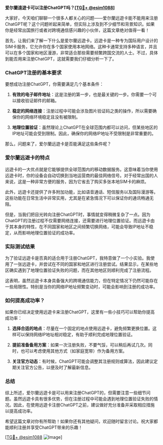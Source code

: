 **爱尔蘭遠遊卡可以注册ChatGPT吗？[[TG💪+ @esim1088](https://t.me/s/esim1088)]**

大家好，今天咱们聊聊一个很多人都关心的问题——爱尔蘭远遊卡能不能用来注册ChatGPT呢？这个问题听起来简单，但实际上涉及到不少细节和背景知识。如果你是经常出国旅行或者对跨境通信感兴趣的小伙伴，这篇文章绝对值得一看！

首先，让我们来了解一下什么是爱尔蘭远遊卡。远遊卡是一种专为国际用户设计的SIM卡服务，它允许你在多个国家使用本地网络。这种卡通常支持多种语言，并且可以在多个国家和地区漫游，非常适合那些需要频繁跨国交流的人士。不过，具体到能否用来注册ChatGPT，这就需要我们仔细分析一下了。

### ChatGPT注册的基本要求

要想成功注册ChatGPT，你需要满足几个基本条件：

1. **有效的电子邮件地址**：这是注册的第一步，也是最关键的一步。你需要一个可以接收验证邮件的邮箱。
   
2. **稳定的网络连接**：注册过程中可能会涉及图片验证码之类的操作，所以需要确保你的网络环境稳定且没有被限制。

3. **地理位置验证**：虽然理论上ChatGPT在全球范围内都可以访问，但某些地区的IP地址可能会受到限制。因此，确保你的网络IP地址不受限制是非常重要的。

那么，问题来了，爱尔蘭远遊卡是否能满足这些条件呢？

### 爱尔蘭远遊卡的特点

远遊卡的一大优点就是它能够提供全球范围内的移动数据服务。这意味着当你使用远遊卡时，你的设备会自动切换到当地运营商的最佳网络信号。对于经常出国的人来说，这是一种非常方便的服务，因为它省去了购买多张本地SIM卡的麻烦。

此外，远遊卡还提供了许多附加功能，比如语音通话、短信服务以及国际漫游等。这些功能在日常生活中非常实用，尤其是在紧急情况下可以保证你的通讯畅通无阻。

但是，当我们把目光转向注册ChatGPT时，事情就变得稍微复杂了一点。因为ChatGPT的注册过程不仅需要网络连接，还需要进行地理位置验证。而远遊卡由于其本身的特性，在不同国家和地区之间频繁切换网络，可能会导致IP地址不稳定，从而影响地理位置验证的成功率。

### 实际测试结果

为了验证远遊卡是否真的适合用于注册ChatGPT，我特意做了一个小实验。我使用了一张远遊卡，并尝试在不同的国家和地区进行注册尝试。结果显示，在某些地区确实遇到了地理位置验证失败的问题，而在其他地区则顺利完成了注册流程。

这表明，虽然远遊卡本身具备强大的跨境通信能力，但在特定情况下仍然可能存在一些局限性。特别是当你的网络IP地址频繁变动时，可能会影响到注册的成功率。

### 如何提高成功率？

如果你已经决定使用远遊卡来注册ChatGPT，这里有一些小技巧可以帮助你提高成功率：

1. **选择合适的地点**：尽量在一个固定的地点使用远遊卡，避免频繁更换位置。这样可以保持网络IP地址相对稳定，有助于顺利完成地理位置验证。

2. **提前准备备用方案**：如果一次注册失败，不要气馁，可以稍后再试几次。同时，也可以考虑使用其他方式（如家庭宽带）作为备用方案。

3. **关注官方动态**：有时候，ChatGPT可能会调整其注册规则或算法，因此建议定期关注官方公告，以便及时了解最新信息。

### 总结

综上所述，爱尔蘭远遊卡是可以用来注册ChatGPT的，但需要注意一些细节问题。虽然远遊卡具有很多优势，但在注册过程中可能会遇到地理位置验证失败的情况。因此，在使用远遊卡注册ChatGPT之前，建议做好充分准备并采取相应措施以提高成功率。

希望这篇文章对你有所帮助！如果你还有其他疑问，欢迎随时留言讨论。祝大家都能顺利注册并享受ChatGPT带来的乐趣！

[[TG💪+ @esim1088](https://t.me/s/esim1088) ![Image](https://i.postimg.cc/4NQfJmqS/Snipaste-2025-05-13-00-14-12.png)]